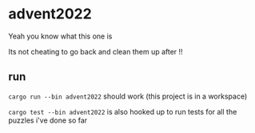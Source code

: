 # advent2022

Yeah you know what this one is

Its not cheating to go back and clean them up after !!

## run

`cargo run --bin advent2022` should work (this project is in a workspace)

`cargo test --bin advent2022` is also hooked up to run tests for all the puzzles i've done so far